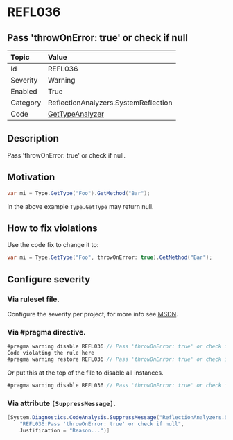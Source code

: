 # REFL036
## Pass 'throwOnError: true' or check if null

| Topic    | Value
| :--      | :--
| Id       | REFL036
| Severity | Warning
| Enabled  | True
| Category | ReflectionAnalyzers.SystemReflection
| Code     | [GetTypeAnalyzer](https://github.com/DotNetAnalyzers/ReflectionAnalyzers/blob/master/ReflectionAnalyzers/NodeAnalzers/GetTypeAnalyzer.cs)

## Description

Pass 'throwOnError: true' or check if null.

## Motivation

```cs
var mi = Type.GetType("Foo").GetMethod("Bar");
```

In the above example `Type.GetType` may return null.

## How to fix violations

Use the code fix to change it to:

```cs
var mi = Type.GetType("Foo", throwOnError: true).GetMethod("Bar");
```

<!-- start generated config severity -->
## Configure severity

### Via ruleset file.

Configure the severity per project, for more info see [MSDN](https://msdn.microsoft.com/en-us/library/dd264949.aspx).

### Via #pragma directive.
```C#
#pragma warning disable REFL036 // Pass 'throwOnError: true' or check if null
Code violating the rule here
#pragma warning restore REFL036 // Pass 'throwOnError: true' or check if null
```

Or put this at the top of the file to disable all instances.
```C#
#pragma warning disable REFL036 // Pass 'throwOnError: true' or check if null
```

### Via attribute `[SuppressMessage]`.

```C#
[System.Diagnostics.CodeAnalysis.SuppressMessage("ReflectionAnalyzers.SystemReflection", 
    "REFL036:Pass 'throwOnError: true' or check if null", 
    Justification = "Reason...")]
```
<!-- end generated config severity -->